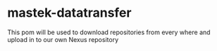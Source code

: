 # mastek-datatransfer
This pom will be used to download repositories from every where and upload in to our own Nexus repository
